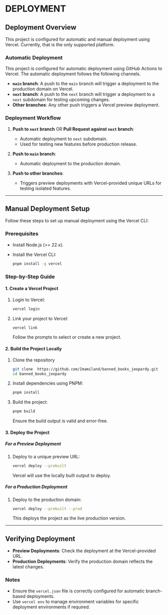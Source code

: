 # DEPLOYMENT

## Deployment Overview

This project is configured for automatic and manual deployment using Vercel. Currently,
that is the only supported platform.

### Automatic Deployment

This project is configured for automatic deployment using GitHub Actions to Vercel.
The automatic deployment follows the following channels.

- **`main` branch**: A push to the `main` branch will trigger a deployment to the production domain on Vercel.
- **`next` branch**: A push to the `next` branch will trigger a deployment to a `next` subdomain for testing upcoming changes.
- **Other branches**: Any other push triggers a Vercel preview deployment.

### Deployment Workflow

1. **Push to `next` branch** OR **Pull Request against `next` branch**:

   - Automatic deployment to `next` subdomain.
   - Used for testing new features before production release.

2. **Push to `main` branch**:

   - Automatic deployment to the production domain.

3. **Push to other branches**:
   - Triggers preview deployments with Vercel-provided unique URLs for testing isolated features.

---

## Manual Deployment Setup

Follow these steps to set up manual deployment using the Vercel CLI:

### Prerequisites

- Install Node.js (>= 22.x).
- Install the Vercel CLI:

  ```bash
  pnpm install -g vercel
  ```

### Step-by-Step Guide

#### 1. Create a Vercel Project

1. Login to Vercel:

   ```bash
   vercel login
   ```

2. Link your project to Vercel:

   ```bash
   vercel link
   ```

   Follow the prompts to select or create a new project.

#### 2. Build the Project Locally

1. Clone the repository

   ```bash
   git clone  https://github.com/Imamiland/banned_books_jeopardy.git
   cd banned_books_jeopardy
   ```

2. Install dependencies using PNPM:

   ```bash
   pnpm install
   ```

3. Build the project:

   ```bash
   pnpm build
   ```

   Ensure the build output is valid and error-free.

#### 3. Deploy the Project

##### For a Preview Deployment

1. Deploy to a unique preview URL:

   ```bash
   vercel deploy --prebuilt
   ```

   Vercel will use the locally built output to deploy.

##### For a Production Deployment

1. Deploy to the production domain:

   ```bash
   vercel deploy --prebuilt --prod
   ```

   This deploys the project as the live production version.

---

## Verifying Deployment

- **Preview Deployments**: Check the deployment at the Vercel-provided URL.
- **Production Deployments**: Verify the production domain reflects the latest changes.

### Notes

- Ensure the `vercel.json` file is correctly configured for automatic branch-based deployments.
- Use `vercel env` to manage environment variables for specific deployment environments if required.
